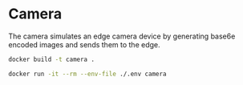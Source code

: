 # Camera
The camera simulates an edge camera device by generating base6e encoded images and sends them to the edge.

```bash
docker build -t camera .
```

```bash
docker run -it --rm --env-file ./.env camera
```